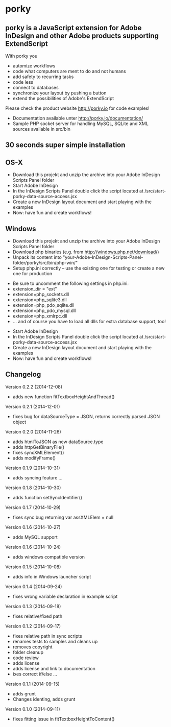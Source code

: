 # porky

## porky is a JavaScript extension for Adobe InDesign and other Adobe products supporting ExtendScript

With porky you
* automize workflows
* code what computers are ment to do and not humans
* add safety to recurring tasks
* code less
* connect to databases
* synchronize your layout by pushing a button
* extend the possibilities of Adobe's ExtendScript



Please check the product website http://porky.io for code examples!

* Documentation available unter http://porky.io/documentation/
* Sample PHP socket server for handling MySQL, SQLite and XML sources available in src/bin

## 30 seconds super simple installation

## OS-X
* Download this projekt and unzip the archive into your Adobe InDesign Scripts Panel folder
* Start Adobe InDesign
* In the InDesign Scripts Panel double click the script located at /src/start-porky-data-source-access.jsx
* Create a new InDesign layout document and start playing with the examples
* Now: have fun and create workflows!

## Windows
* Download this projekt and unzip the archive into your Adobe InDesign Scripts Panel folder
* Download php binaries (e.g. from http://windows.php.net/download/)
* Unpack its content into "your-Adobe-InDesign-Scripts-Panel-folder/porky/src/bin/php-win/"
* Setup php.ini correctly – use the existing one for testing or create a new one for production
- Be sure to uncomment the following settings in php.ini:
- extension_dir = "ext"
- extension=php_sockets.dll
- extension=php_sqlite3.dll
- extension=php_pdo_sqlite.dll
- extension=php_pdo_mysql.dll
- extension=php_xmlrpc.dll
- ... and of course you have to load all dlls for extra database support, too!
* Start Adobe InDesign
* In the InDesign Scripts Panel double click the script located at /src/start-porky-data-source-access.jsx
* Create a new InDesign layout document and start playing with the examples
* Now: have fun and create workflows!


## Changelog
Version 0.2.2 (2014-12-08)
* adds new function fitTextboxHeightAndThread()

Version 0.2.1 (2014-12-01)
* fixes bug for dataSourceType = JSON, returns correctly parsed JSON object

Version 0.2.0 (2014-11-26)
* adds htmlToJSON as new dataSource.type
* adds httpGetBinaryFile()
* fixes syncXMLElement()
* adds modifyFrame()

Version 0.1.9 (2014-10-31)
* adds syncing feature …

Version 0.1.8 (2014-10-30)
* adds function setSyncIdentifier()

Version 0.1.7 (2014-10-29)
* fixes sync bug returning var assXMLElem = null

Version 0.1.6 (2014-10-27)
* adds MySQL support

Version 0.1.6 (2014-10-24)
* adds windows compatible version

Version 0.1.5 (2014-10-08)
* adds info in Windows launcher script

Version 0.1.4 (2014-09-24)
* fixes wrong variable declaration in example script

Version 0.1.3 (2014-09-18)
* fixes relative/fixed path

Version 0.1.2 (2014-09-17)
* fixes relative path in sync scripts
* renames tests to samples and cleans up
* removes copyright
* folder cleanup
* code review
* adds license
* adds license and link to documentation
* ixes correct if/else …

Version 0.1.1 (2014-09-15)
* adds grunt
* Changes identing, adds grunt

Version 0.1.0 (2014-09-11)
* fixes fitting issue in fitTextboxHeightToContent()
